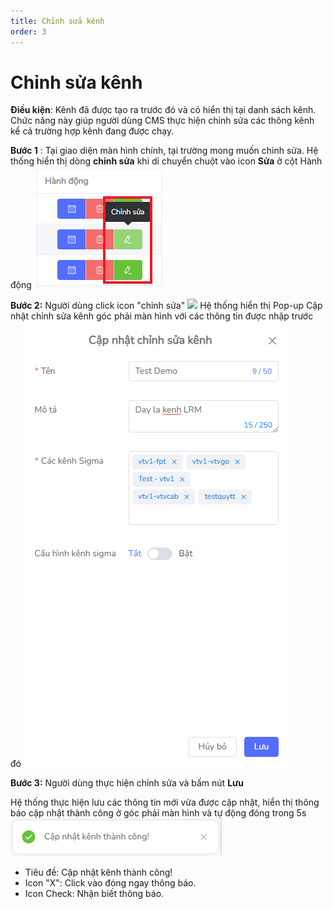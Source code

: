 ```yaml
---
title: Chỉnh sửa kênh
order: 3
---
```


# Chỉnh sửa kênh
**Điều kiện**: Kênh đã được tạo ra trước đó và có hiển thị tại danh sách kênh.
 Chức năng này giúp người dùng CMS thực hiện chỉnh sửa các thông kênh kể cả trường hợp kênh đang được chạy.
 
 **Bước 1** :
Tại giao diện màn hình chính, tại trường mong muốn chỉnh sửa. 
 Hệ thống hiển thị dòng **chỉnh sửa** khi di chuyển chuột vào icon **Sửa** ở cột Hành động
![](..\images\Action_Edit_Channel.png)

 **Bước 2:** Người dùng click icon "chỉnh sửa" ![](..\images\icon_edit.png) Hệ thống hiển thị Pop-up Cập nhật chỉnh sửa kênh góc phải màn hình với các thông tin được nhập trước đó ![](..\images\Popup_Edit_Channel.png)

 **Bước 3:** Người dùng thực hiện chỉnh sửa và bấm nút **Lưu** 
 
 Hệ thống thực hiện lưu các thông tin mới vừa được cập nhật, hiển thị thông báo cập nhật thành công ở góc phải màn hình và tự động đóng trong 5s ![](..\images\Notice_success_edit_channel.png)

 * Tiêu đề: Cập nhật kênh thành công!
 * Icon "X": Click vào đóng ngay thông báo.
 * Icon Check: Nhận biết thông báo.